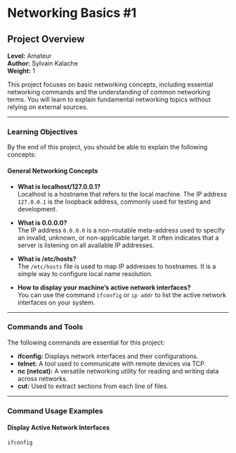 # Networking Basics #1

## Project Overview
**Level:** Amateur  
**Author:** Sylvain Kalache  
**Weight:** 1  

This project focuses on basic networking concepts, including essential networking commands and the understanding of common networking terms. You will learn to explain fundamental networking topics without relying on external sources.

---

### Learning Objectives
By the end of this project, you should be able to explain the following concepts:

#### General Networking Concepts
- **What is localhost/127.0.0.1?**  
  Localhost is a hostname that refers to the local machine. The IP address `127.0.0.1` is the loopback address, commonly used for testing and development.

- **What is 0.0.0.0?**  
  The IP address `0.0.0.0` is a non-routable meta-address used to specify an invalid, unknown, or non-applicable target. It often indicates that a server is listening on all available IP addresses.

- **What is /etc/hosts?**  
  The `/etc/hosts` file is used to map IP addresses to hostnames. It is a simple way to configure local name resolution.

- **How to display your machine’s active network interfaces?**  
  You can use the command `ifconfig` or `ip addr` to list the active network interfaces on your system.

---

### Commands and Tools
The following commands are essential for this project:

- **ifconfig:** Displays network interfaces and their configurations.  
- **telnet:** A tool used to communicate with remote devices via TCP.  
- **nc (netcat):** A versatile networking utility for reading and writing data across networks.  
- **cut:** Used to extract sections from each line of files.  

---

### Command Usage Examples

#### Display Active Network Interfaces
```bash
ifconfig
